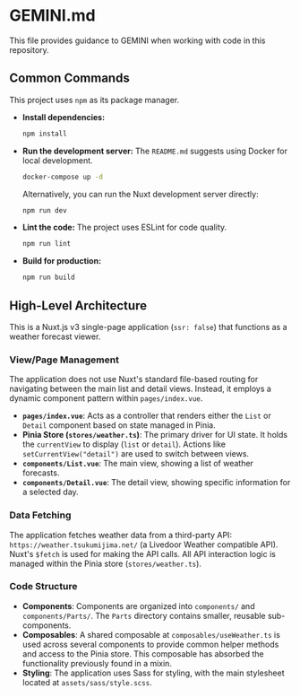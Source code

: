# GEMINI.md

This file provides guidance to GEMINI when working with code in this repository.

## Common Commands

This project uses `npm` as its package manager.

- **Install dependencies:**
  ```bash
  npm install
  ```

- **Run the development server:**
  The `README.md` suggests using Docker for local development.
  ```bash
  docker-compose up -d
  ```
  Alternatively, you can run the Nuxt development server directly:
  ```bash
  npm run dev
  ```

- **Lint the code:**
  The project uses ESLint for code quality.
  ```bash
  npm run lint
  ```

- **Build for production:**
  ```bash
  npm run build
  ```

## High-Level Architecture

This is a Nuxt.js v3 single-page application (`ssr: false`) that functions as a weather forecast viewer.

### View/Page Management

The application does not use Nuxt's standard file-based routing for navigating between the main list and detail views. Instead, it employs a dynamic component pattern within `pages/index.vue`.

- **`pages/index.vue`**: Acts as a controller that renders either the `List` or `Detail` component based on state managed in Pinia.
- **Pinia Store (`stores/weather.ts`)**: The primary driver for UI state. It holds the `currentView` to display (`list` or `detail`). Actions like `setCurrentView("detail")` are used to switch between views.
- **`components/List.vue`**: The main view, showing a list of weather forecasts.
- **`components/Detail.vue`**: The detail view, showing specific information for a selected day.

### Data Fetching

The application fetches weather data from a third-party API: `https://weather.tsukumijima.net/` (a Livedoor Weather compatible API). Nuxt's `$fetch` is used for making the API calls. All API interaction logic is managed within the Pinia store (`stores/weather.ts`).

### Code Structure

- **Components**: Components are organized into `components/` and `components/Parts/`. The `Parts` directory contains smaller, reusable sub-components.
- **Composables**: A shared composable at `composables/useWeather.ts` is used across several components to provide common helper methods and access to the Pinia store. This composable has absorbed the functionality previously found in a mixin.
- **Styling**: The application uses Sass for styling, with the main stylesheet located at `assets/sass/style.scss`.
